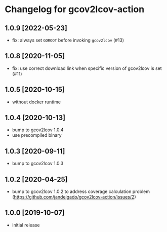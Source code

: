 # Changelog for gcov2lcov-action

## 1.0.9 [2022-05-23]

- fix: always set `GOROOT` before invoking `gcov2lcov` (#13)

## 1.0.8 [2020-11-05]

- fix: use correct download link when specific version of gcov2lcov is set (#11)

## 1.0.5 [2020-10-15]

- without docker runtime

## 1.0.4 [2020-10-13]

- bump to gcov2lcov 1.0.4
- use precompiled binary

## 1.0.3 [2020-09-11]

- bump to gcov2lcov 1.0.3

## 1.0.2 [2020-04-25]

- bump to gcov2lcov 1.0.2 to address coverage calculation problem
  (<https://github.com/jandelgado/gcov2lcov-action/issues/2>)

## 1.0.0 [2019-10-07]

- initial release
